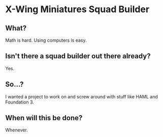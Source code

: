 X-Wing Miniatures Squad Builder
===============================

What?
-----
Math is hard.  Using computers is easy.

Isn't there a squad builder out there already?
----------------------------------------------
Yes.

So...?
------
I wanted a project to work on and screw around with stuff like HAML and Foundation 3.

When will this be done?
-----------------------
Whenever.
